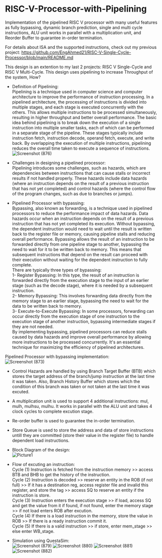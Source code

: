 # RISC-V-Processor-with-Pipelining

Implementation of the pipelined RISC V processor with many useful features as fully bypassing, dynamic branch prediction, single and multi cycle instructions, ALU unit works in parallel with a multiplication unit, and Reorder Buffer to guarantee in-order termination.

For details about ISA and the supported instructions, check out my previous project: https://github.com/EngAhmed21/RISC-V-Single-Cycle-Processor/blob/main/README.md

This design is an extention to my last 2 projects: RISC V Single-Cycle and RISC V Multi-Cycle. This design uses pipelining to increase Throughput
of the system, How?                                                                                                                                                                                                                                

- Definition of Pipelining:                                                                                                                                                                                                                               
Pipelining is a technique used in computer science and computer architecture to improve the performance of instruction processing. In a pipelined architecture, the processing of instructions is divided into multiple stages, and each stage is executed concurrently with the others. This allows multiple instructions to be processed simultaneously, resulting in higher throughput and better overall performance. The basic idea behind pipelining is to break down the execution of a single instruction into multiple smaller tasks, each of which can be performed in a separate stage of the pipeline. These stages typically include instruction fetch, instruction decode, operand fetch, execute, and write back. By overlapping the execution of multiple instructions, pipelining reduces the overall time taken to execute a sequence of instructions.                                                                                                                                                                                                                            
![Screenshot (876)](https://github.com/EngAhmed21/RISC-V-Processor-with-Pipelining/assets/90782588/15bde22d-8181-491d-a3fc-175306286db0)

- Challenges in designing a pipelined processor:                                                                                                                                                                                                                            
Pipelining introduces some challenges, such as hazards, which are dependencies between instructions that can cause stalls or incorrect results if not handled properly. These hazards include data hazards (where an instruction depends on the result of a previous instruction that has not yet completed) and control hazards (where the control flow of the program changes, such as due to branches or jumps).

- Pipelined Processor with bypassing:                                                                                                                                                                                                                         
Bypassing, also known as forwarding, is a technique used in pipelined processors to reduce the performance impact of data hazards. Data hazards occur when an instruction depends on the result of a previous instruction that has not yet completed its execution. Without bypassing, the dependent instruction would need to wait until the result is written back to the register file or memory, causing pipeline stalls and reducing overall performance. Bypassing allows the result of an instruction to be forwarded directly from one pipeline stage to another, bypassing the need to wait for it to be written back to memory. This means that subsequent instructions that depend on the result can proceed with their execution without waiting for the dependent instruction to fully complete.                                                                                                                                                                                                                         
There are typically three types of bypassing:                                                                                                                                                                                                                         
1- Register Bypassing: In this type, the result of an instruction is forwarded directly from the execution stage to the input of an earlier stage (such as the decode stage), where it is needed by a subsequent instruction.                                                                                                                                                                                                                         
2- Memory Bypassing: This involves forwarding data directly from the memory stage to an earlier stage, bypassing the need to wait for the data to be written back to memory.                                                                                                                                                                                                                         
3- Execute-to-Execute Bypassing: In some processors, forwarding can occur directly from the execution stage of one instruction to the execution stage of another instruction, bypassing intermediate stages if they are not needed.                                                                                                                                                                                                                         
By implementing bypassing, pipelined processors can reduce stalls caused by data hazards and improve overall performance by allowing more instructions to be processed concurrently. It's an essential technique for maximizing the efficiency of pipelined architectures.

Pipelined Processor with bypassing implementation:                                                                                                                                                                                                                      
![Screenshot (873)](https://github.com/EngAhmed21/RISC-V-Processor-with-Pipelining/assets/90782588/bb79e947-61ce-47fe-af81-fe24461ac493)

- Control Hazards are handled by using Branch Target Buffer (BTB) which stores the target address of the branch/jump instruction at the last time it was taken. Also, Branch History Buffer which stores which the   condition of this branch was taken or not taken at the last time it was excuted.

- A multiplication unit is used to support 4 additional instructions: mul, mulh, mulhsu, mulhu. It works in parallel with the ALU unit and takes 4 clock cycles to complete excution stage.

- Re-order buffer is used to guarantee the in-order termination.

- Store Queue is used to store the address and data of store instructions untill they are committed (store their value in the register file) to handle dependent load instructions.

- Block Diagram of the design:                                                                                                                                                                                                                   
  ![Picture1](https://github.com/EngAhmed21/RISC-V-Processor-with-Pipelining/assets/90782588/7d282fa9-ee21-4750-bdbc-9bc23c19a94f)

- Flow of excuting an instruction:                                                                                                                                                                                                                 
  Cycle (1) Instruction is fetched from the instruction memory >> access BTB and BHB to get the history of the instruction.                                                                                                                                                                                                           
  Cycle (2) Instruction is decoded >> reserve an entity in the ROB (if not full) >> If it has a destination reg, access register file and invalid this register, and store the tag >> access SQ to reserve an entity if the 
  instruction is store.                                                                                                                                                                                                           
  Cycle (3) Instruction enters the execution stage >> if load, access SQ and get the value from it if found, if not found, enter the memory stage >> if not load enters ROB after excution.                                                                                                                                                                                                           
  Cycle (4) If there is a load instruction in the memory, store the value in ROB >> If there is a ready instruction commit it.                                                                                                                                                                                                           
  Cycle (5) If there is a valid instruction >> if store, enter mem_stage >> else enter WB_stage. 

- Simulation using QuestaSim:                                                                                                                                                                                                           
![Screenshot (879)](https://github.com/EngAhmed21/RISC-V-Processor-with-Pipelining/assets/90782588/91cfa442-97e6-4b02-b5f1-d0c50c855d9e)
![Screenshot (880)](https://github.com/EngAhmed21/RISC-V-Processor-with-Pipelining/assets/90782588/b59b529f-12ae-4303-86fd-c0cfadbe91c3)
![Screenshot (881)](https://github.com/EngAhmed21/RISC-V-Processor-with-Pipelining/assets/90782588/bcf84f03-80ed-45d1-8446-005722fa1978)
![Screenshot (882)](https://github.com/EngAhmed21/RISC-V-Processor-with-Pipelining/assets/90782588/ca427e63-b786-4291-85e5-295e0cc0f0ad)


